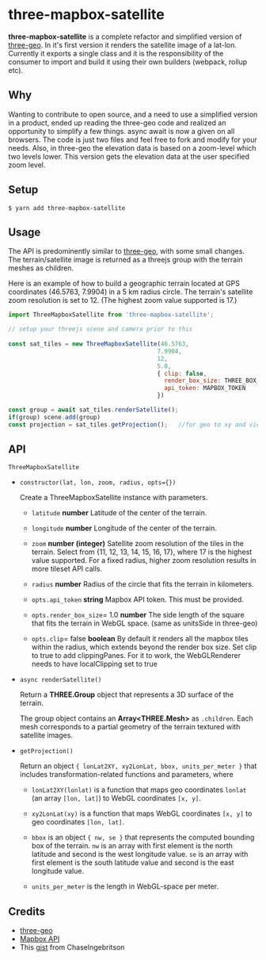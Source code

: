 # three-mapbox-satellite


**three-mapbox-satellite** is a complete refactor and simplified version of [three-geo](https://github.com/w3reality/three-geo). In it's first version it renders the satellite image of a lat-lon. Currently it exports a single class and it is the responsibility of the consumer to import and build it using their own builders (webpack, rollup etc). 

## Why

Wanting to contribute to open source, and a need to use a simplified version in a product, ended up reading the three-geo code and realized an opportunity to simplify a few things. async await is now a given on all browsers. The code is just two files and feel free to fork and modify for your needs. Also, in three-geo the elevation data is based on a zoom-level which two levels lower. This version gets the elevation data at the user specified zoom level.

## Setup

```
$ yarn add three-mapbox-satellite
```

## Usage

The API is predominently similar to [three-geo](https://github.com/w3reality/three-geo), with some small changes. 
The terrain/satellite image is returned as a threejs group with the terrain meshes as children. 


Here is an example of how to build a geographic terrain located at GPS coordinates (46.5763, 7.9904) in a 5 km radius circle. The terrain's satellite zoom resolution is set to 12. (The highest zoom value supported is 17.)

```js
import ThreeMapboxSatellite from 'three-mapbox-satellite';

// setup your threejs scene and camera prior to this
 
const sat_tiles = new ThreeMapboxSatellite(46.5763, 
                                          7.9904, 
                                          12, 
                                          5.0, 
                                          { clip: false, 
                                            render_box_size: THREE_BOX_SIZE,
                                            api_token: MAPBOX_TOKEN 
                                          })

const group = await sat_tiles.renderSatellite();
if(group) scene.add(group)
const projection = sat_tiles.getProjection();   //for geo to xy and vice-versa . see below for explanation
```

## API

`ThreeMapboxSatellite`

- `constructor(lat, lon, zoom, radius, opts={})`

  Create a ThreeMapboxSatellite instance with parameters.

  - `latitude` **number** Latitude of the center of the terrain.

  - `longitude` **number** Longitude of the center of the terrain.

  - `zoom` **number (integer)** Satellite zoom resolution of the tiles in the terrain. Select from {11, 12, 13, 14, 15, 16, 17}, where 17 is the highest value supported. For a fixed radius, higher zoom resolution results in more tileset API calls.

  - `radius` **number** Radius of the circle that fits the terrain in kilometers.

  - `opts.api_token` **string** Mapbox API token. This must be provided.

  - `opts.render_box_size`= 1.0 **number** The side length of the square that fits the terrain in WebGL space. (same as unitsSide in three-geo)

  - `opts.clip`= false **boolean** By default it renders all the mapbox tiles within the radius, which extends beyond the render box size. Set clip to true to add clippingPanes. For it to work, the WebGLRenderer needs to have localClipping set to true
  
- `async renderSatellite()` 

  Return a **THREE.Group** object that represents a 3D surface of the terrain.


  The group object contains an **Array\<THREE.Mesh\>** as `.children`. Each mesh corresponds to a partial geometry of the terrain textured with satellite images.

- `getProjection()`

  Return an object `{ lonLat2XY, xy2LonLat, bbox, units_per_meter }` that includes transformation-related functions and parameters, where

  - `lonLat2XY(lonlat)` is a function that maps geo coordinates `lonlat` (an array `[lon, lat]`) to WebGL coordinates `[x, y]`.

  - `xy2LonLat(xy)` is a function that maps WebGL coordinates `[x, y]` to geo coordinates `[lon, lat]`.

  - `bbox` is an object `{ nw, se }` that represents the computed bounding box of the terrain. `nw` is an array with first element is the north latitude and second is the west longitude value. `se` is an array with first element is the south latitude value and second is the east longitude value. 

  - `units_per_meter` is the length in WebGL-space per meter.

## Credits
* [three-geo](https://github.com/w3reality/three-geo)
* [Mapbox API](https://docs.mapbox.com/api/overview/)
* This [gist](https://gist.github.com/ChaseIngebritson/22803b340664becdc08b03683e9f935d) from ChaseIngebritson

